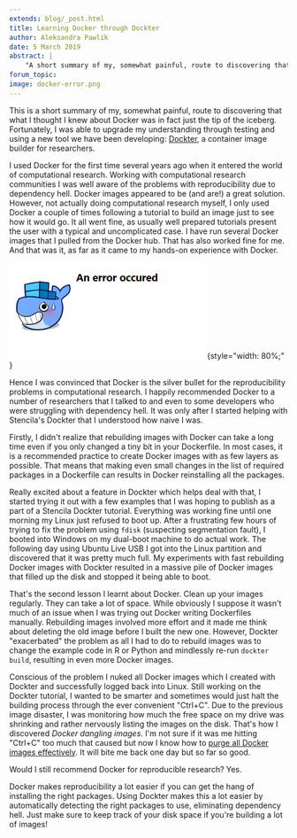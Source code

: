 ```yaml
---
extends: blog/_post.html
title: Learning Docker through Dockter
author: Aleksandra Pawlik
date: 5 March 2019
abstract: |
    "A short summary of my, somewhat painful, route to discovering that what I thought I knew about Docker was in fact just the tip of the iceberg. Fortunately, I was able to upgrade my understanding through testing and using a new tool we have been developing: Dockter, a container image builder for researchers."
forum_topic:
image: docker-error.png
---
```


This is a short summary of my, somewhat painful, route to discovering that what I thought I knew about Docker was in fact just the tip of the iceberg. Fortunately, I was able to upgrade my understanding through testing and using a new tool we have been developing: [Dockter](https://stencila.github.io/dockter/),  a container image builder for researchers.

I used Docker for the first time several years ago when it entered the world of computational research. Working with computational research communities I was well aware of the problems with reproducibility due to dependency hell. Docker images appeared to be (and are!) a great solution. However, not actually doing
computational research myself, I only used Docker a couple of times following a tutorial to build an image just to see how it would go. It all went fine, as usually well prepared tutorials present the user with a typical and uncomplicated case. I have run several Docker images that I pulled from the Docker hub. That has also worked fine for me. And that was it, as far as it came to my hands-on experience with Docker. 

![docker-error.png](docker-error.png){style="width: 80%;" }

Hence I was convinced that Docker is the silver bullet for the reproducibility problems in computational research. I happily recommended Docker to a number of researchers that I talked to and even to some developers who were struggling with dependency hell. It was only after I started helping with Stencila's Dockter that I understood how naive I was.

Firstly, I didn't realize that rebuilding images with Docker can take a long time even if you only changed a tiny bit in your Dockerfile. In most cases, it is a recommended practice to create Docker images with as few layers as possible. That means that making even small changes in the list of required packages in a Dockerfile can results in Docker reinstalling all the packages. 

Really excited about a feature in Dockter which helps deal with that, I started trying it out with a few examples that I was hoping to publish as a part of a Stencila Dockter tutorial. Everything was working fine until one morning my Linux just refused to boot up. After a frustrating few hours of trying to fix the problem using `fdisk` (suspecting segmentation fault), I booted into Windows on my dual-boot machine to do actual work. The following day using Ubuntu Live USB I got into the Linux partition and discovered that it was pretty much full. My experiments with fast rebuilding Docker images with Dockter resulted in a massive pile of Docker images that filled up the disk and stopped it being able to boot. 

That's the second lesson I learnt about Docker. Clean up your images regularly. They can take a lot of space. While obviously I suppose it wasn't much of an issue when I was trying out Docker writing Dockerfiles manually. Rebuilding images involved more effort and it made me think about deleting the old image before I built the new one. However, Dockter "exacerbated" the problem as all I had to do to rebuild images was to change the example code in R or Python and mindlessly re-run `dockter build`, resulting in even more Docker images.

Conscious of the problem I nuked all Docker images which I created with Dockter and successfully logged back into Linux. Still working on the Dockter tutorial, I wanted to be smarter and sometimes would just halt the building process through the ever convenient "Ctrl+C". Due to the previous image disaster, I was monitoring how much the free space on my drive was shrinking and rather nervously listing the images on the disk. That's how I discovered *Docker dangling images*. I'm not sure if it was me hitting "Ctrl+C" too much that caused but now I know how to [purge all Docker images effectively](https://docs.docker.com/engine/reference/commandline/system_prune/). It will bite me back one day but so far so good.

Would I still recommend Docker for reproducible research? Yes.

Docker makes reproducibility a lot easier if you can get the hang of installing the right packages. Using Dockter makes this a lot easier by automatically detecting the right packages to use, eliminating dependency hell. Just make sure to keep track of your disk space if you're building a lot of images!


